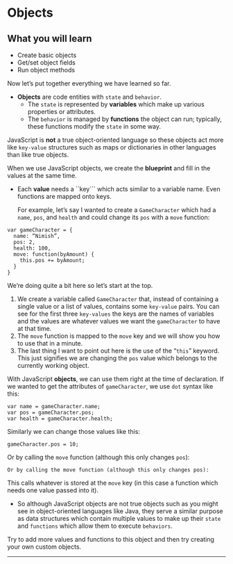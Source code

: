 # Objects

## What you will learn

  - Create basic objects
  - Get/set object fields
  - Run object methods
  
  
 Now let’s put together everything we have learned so far. 
  - **Objects** are code entities with ```state``` and ```behavior```. 
    - The ```state``` is represented by **variables** which make up various properties or attributes. 
    - The ```behavior``` is managed by **functions** the object can run; typically, these functions modify the ```state``` in some way. 

JavaScript is **not** a true object-oriented language so these objects act more like ```key-value``` structures such as maps or dictionaries in other languages than like true objects. 

When we use JavaScript objects, we create the **blueprint** and fill in the values at the same time. 
  - Each **value** needs a ``key``` which acts similar to a variable name. Even functions are mapped onto keys.

    For example, let’s say I wanted to create a ```GameCharacter``` which had a ```name```, ```pos```, and ```health``` and     could change its ```pos``` with a ```move``` function:

```
var gameCharacter = {
  name: “Nimish”,
  pos: 2,
  health: 100,
  move: function(byAmount) {
    this.pos += byAmount;
  }
}
```

We’re doing quite a bit here so let’s start at the top. 

  1. We create a variable called ```GameCharacter``` that, instead of containing a single value or a list of values, contains some ```key-value``` pairs. You can see for the first three ```key-values``` the keys are the names of variables and the values are whatever values we want the ```gameCharacter``` to have at that time. 
  2. The ```move``` function is mapped to the ```move``` key and we will show you how to use that in a minute. 
  3. The last thing I want to point out here is the use of the “```this```” keyword. This just signifies we are changing the ```pos``` value which belongs to the currently working object.
  
With JavaScript **objects**, we can use them right at the time of declaration. If we wanted to get the attributes of ```gameCharacter```, we use ```dot``` syntax like this:

```
var name = gameCharacter.name;
var pos = gameCharacter.pos;
var health = gameCharacter.health;
```

Similarly we can change those values like this:

```
gameCharacter.pos = 10;

```

Or by calling the ```move``` function (although this only changes ```pos```):

```
Or by calling the move function (although this only changes pos):

```

This calls whatever is stored at the ```move``` key (in this case a function which needs one value passed into it). 
  - So although JavaScript objects are not true objects such as you might see in object-oriented languages like Java, they serve a similar purpose as data structures which contain multiple values to make up their ```state``` and ```functions``` which allow them to execute ```behaviors```. 
  
  
Try to add more values and functions to this object and then try creating your own custom objects.

---
